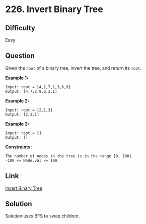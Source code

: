 # 226. Invert Binary Tree

## Difficulty

Easy

## Question

Given the `root` of a binary tree, invert the tree, and return its `root`.

**Example 1:**

    Input: root = [4,2,7,1,3,6,9]
    Output: [4,7,2,9,6,3,1]

**Example 2:**

    Input: root = [2,1,3]
    Output: [2,3,1]

**Example 3:**

    Input: root = []
    Output: []

**Constraints:**

    The number of nodes in the tree is in the range [0, 100].
    -100 <= Node.val <= 100

## Link

[Invert Binary Tree](https://leetcode.com/problems/invert-binary-tree/)

## Solution

Solution uses BFS to swap children.
